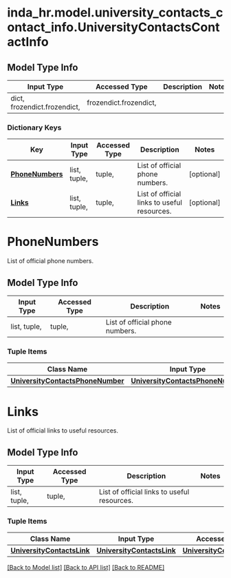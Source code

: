 # inda_hr.model.university_contacts_contact_info.UniversityContactsContactInfo

## Model Type Info
Input Type | Accessed Type | Description | Notes
------------ | ------------- | ------------- | -------------
dict, frozendict.frozendict,  | frozendict.frozendict,  |  | 

### Dictionary Keys
Key | Input Type | Accessed Type | Description | Notes
------------ | ------------- | ------------- | ------------- | -------------
**[PhoneNumbers](#PhoneNumbers)** | list, tuple,  | tuple,  | List of official phone numbers. | [optional] 
**[Links](#Links)** | list, tuple,  | tuple,  | List of official links to useful resources. | [optional] 

# PhoneNumbers

List of official phone numbers.

## Model Type Info
Input Type | Accessed Type | Description | Notes
------------ | ------------- | ------------- | -------------
list, tuple,  | tuple,  | List of official phone numbers. | 

### Tuple Items
Class Name | Input Type | Accessed Type | Description | Notes
------------- | ------------- | ------------- | ------------- | -------------
[**UniversityContactsPhoneNumber**](UniversityContactsPhoneNumber.md) | [**UniversityContactsPhoneNumber**](UniversityContactsPhoneNumber.md) | [**UniversityContactsPhoneNumber**](UniversityContactsPhoneNumber.md) |  | 

# Links

List of official links to useful resources.

## Model Type Info
Input Type | Accessed Type | Description | Notes
------------ | ------------- | ------------- | -------------
list, tuple,  | tuple,  | List of official links to useful resources. | 

### Tuple Items
Class Name | Input Type | Accessed Type | Description | Notes
------------- | ------------- | ------------- | ------------- | -------------
[**UniversityContactsLink**](UniversityContactsLink.md) | [**UniversityContactsLink**](UniversityContactsLink.md) | [**UniversityContactsLink**](UniversityContactsLink.md) |  | 

[[Back to Model list]](../../README.md#documentation-for-models) [[Back to API list]](../../README.md#documentation-for-api-endpoints) [[Back to README]](../../README.md)

